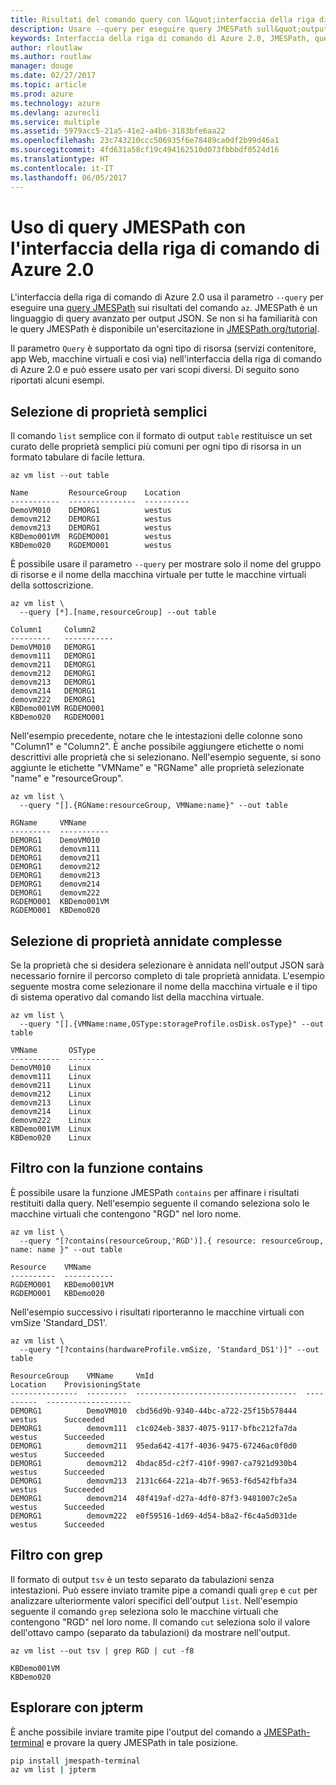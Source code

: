 ```yaml
---
title: Risultati del comando query con l&quot;interfaccia della riga di comando di Azure 2.0
description: Usare --query per eseguire query JMESPath sull&quot;output dei comandi dell&quot;interfaccia della riga di comando di Azure 2.0.
keywords: Interfaccia della riga di comando di Azure 2.0, JMESPath, query, Linux, Mac, Windows, OS X
author: rloutlaw
ms.author: routlaw
manager: douge
ms.date: 02/27/2017
ms.topic: article
ms.prod: azure
ms.technology: azure
ms.devlang: azurecli
ms.service: multiple
ms.assetid: 5979acc5-21a5-41e2-a4b6-3183bfe6aa22
ms.openlocfilehash: 23c743210ccc506935f6e78489ca0df2b99d46a1
ms.sourcegitcommit: 4fd631a58cf19c494162510d073fbbbdf0524d16
ms.translationtype: HT
ms.contentlocale: it-IT
ms.lasthandoff: 06/05/2017
---
```

# <a name="using-jmespath-queries-with-azure-cli-20"></a>Uso di query JMESPath con l'interfaccia della riga di comando di Azure 2.0

L'interfaccia della riga di comando di Azure 2.0 usa il parametro `--query` per eseguire una [query JMESPath](http://jmespath.org) sui risultati del comando `az`. JMESPath è un linguaggio di query avanzato per output JSON.  Se non si ha familiarità con le query JMESPath è disponibile un'esercitazione in [JMESPath.org/tutorial](http:/JMESPath.org/tutorial.html).

Il parametro `Query` è supportato da ogni tipo di risorsa (servizi contenitore, app Web, macchine virtuali e così via) nell'interfaccia della riga di comando di Azure 2.0 e può essere usato per vari scopi diversi.  Di seguito sono riportati alcuni esempi.

## <a name="selecting-simple-properties"></a>Selezione di proprietà semplici

Il comando `list` semplice con il formato di output `table` restituisce un set curato delle proprietà semplici più comuni per ogni tipo di risorsa in un formato tabulare di facile lettura.

```azurecli-interactive
az vm list --out table
```

```
Name         ResourceGroup    Location
-----------  ---------------  ----------
DemoVM010    DEMORG1          westus
demovm212    DEMORG1          westus
demovm213    DEMORG1          westus
KBDemo001VM  RGDEMO001        westus
KBDemo020    RGDEMO001        westus
```

È possibile usare il parametro `--query` per mostrare solo il nome del gruppo di risorse e il nome della macchina virtuale per tutte le macchine virtuali della sottoscrizione.

```azurecli-interactive
az vm list \
  --query [*].[name,resourceGroup] --out table
```

```
Column1     Column2
---------   -----------
DemoVM010   DEMORG1
demovm111   DEMORG1
demovm211   DEMORG1
demovm212   DEMORG1
demovm213   DEMORG1
demovm214   DEMORG1
demovm222   DEMORG1
KBDemo001VM RGDEMO001
KBDemo020   RGDEMO001
```

Nell'esempio precedente, notare che le intestazioni delle colonne sono "Column1" e "Column2".  È anche possibile aggiungere etichette o nomi descrittivi alle proprietà che si selezionano.  Nell'esempio seguente, si sono aggiunte le etichette "VMName" e "RGName" alle proprietà selezionate "name" e "resourceGroup".


```azurecli-interactive
az vm list \
  --query "[].{RGName:resourceGroup, VMName:name}" --out table
```

```
RGName     VMName
---------  -----------
DEMORG1    DemoVM010
DEMORG1    demovm111
DEMORG1    demovm211
DEMORG1    demovm212
DEMORG1    demovm213
DEMORG1    demovm214
DEMORG1    demovm222
RGDEMO001  KBDemo001VM
RGDEMO001  KBDemo020
```

## <a name="selecting-complex-nested-properties"></a>Selezione di proprietà annidate complesse

Se la proprietà che si desidera selezionare è annidata nell'output JSON sarà necessario fornire il percorso completo di tale proprietà annidata. L'esempio seguente mostra come selezionare il nome della macchina virtuale e il tipo di sistema operativo dal comando list della macchina virtuale.

```azurecli-interactive
az vm list \
  --query "[].{VMName:name,OSType:storageProfile.osDisk.osType}" --out table
```

```
VMName       OSType
-----------  --------
DemoVM010    Linux
demovm111    Linux
demovm211    Linux
demovm212    Linux
demovm213    Linux
demovm214    Linux
demovm222    Linux
KBDemo001VM  Linux
KBDemo020    Linux
```

## <a name="filter-with-the-contains-function"></a>Filtro con la funzione contains

È possibile usare la funzione JMESPath `contains` per affinare i risultati restituiti dalla query.
Nell'esempio seguente il comando seleziona solo le macchine virtuali che contengono "RGD" nel loro nome.  

```azurecli-interactive
az vm list \
  --query "[?contains(resourceGroup,'RGD')].{ resource: resourceGroup, name: name }" --out table
```

```
Resource    VMName
----------  -----------
RGDEMO001   KBDemo001VM
RGDEMO001   KBDemo020
```

Nell'esempio successivo i risultati riporteranno le macchine virtuali con vmSize 'Standard_DS1'.

```azurecli-interactive
az vm list \
  --query "[?contains(hardwareProfile.vmSize, 'Standard_DS1')]" --out table
```

```
ResourceGroup    VMName     VmId                                  Location    ProvisioningState
---------------  ---------  ------------------------------------  ----------  -------------------
DEMORG1          DemoVM010  cbd56d9b-9340-44bc-a722-25f15b578444  westus      Succeeded
DEMORG1          demovm111  c1c024eb-3837-4075-9117-bfbc212fa7da  westus      Succeeded
DEMORG1          demovm211  95eda642-417f-4036-9475-67246ac0f0d0  westus      Succeeded
DEMORG1          demovm212  4bdac85d-c2f7-410f-9907-ca7921d930b4  westus      Succeeded
DEMORG1          demovm213  2131c664-221a-4b7f-9653-f6d542fbfa34  westus      Succeeded
DEMORG1          demovm214  48f419af-d27a-4df0-87f3-9481007c2e5a  westus      Succeeded
DEMORG1          demovm222  e0f59516-1d69-4d54-b8a2-f6c4a5d031de  westus      Succeeded
```

## <a name="filter-with-grep"></a>Filtro con grep

Il formato di output `tsv` è un testo separato da tabulazioni senza intestazioni. Può essere inviato tramite pipe a comandi quali `grep` e `cut` per analizzare ulteriormente valori specifici dell'output `list`. Nell'esempio seguente il comando `grep` seleziona solo le macchine virtuali che contengono "RGD" nel loro nome.  Il comando `cut` seleziona solo il valore dell'ottavo campo (separato da tabulazioni) da mostrare nell'output.

```azurecli-interactive
az vm list --out tsv | grep RGD | cut -f8
```

```
KBDemo001VM
KBDemo020
```

## <a name="explore-with-jpterm"></a>Esplorare con jpterm

È anche possibile inviare tramite pipe l'output del comando a [JMESPath-terminal](https://github.com/jmespath/jmespath.terminal) e provare la query JMESPath in tale posizione.

```bash
pip install jmespath-terminal
az vm list | jpterm
```

